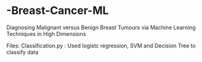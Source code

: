 # -Breast-Cancer-ML
Diagnosing Malignant versus Benign Breast Tumours via Machine Learning Techniques in High Dimensions

Files:
Classification.py : Used logistc regression, SVM and Decision Tree to classify data
